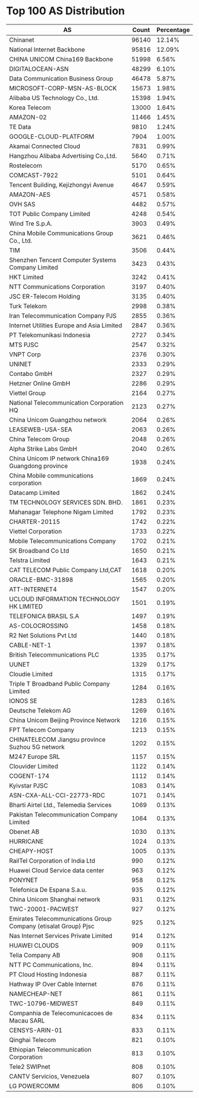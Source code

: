 # Top 100 AS Distribution
| AS | Count | Percentage |
|----|----|----|
| Chinanet | 96140 | 12.14% |
| National Internet Backbone | 95816 | 12.09% |
| CHINA UNICOM China169 Backbone | 51998 | 6.56% |
| DIGITALOCEAN-ASN | 48299 | 6.10% |
| Data Communication Business Group | 46478 | 5.87% |
| MICROSOFT-CORP-MSN-AS-BLOCK | 15673 | 1.98% |
| Alibaba US Technology Co., Ltd. | 15398 | 1.94% |
| Korea Telecom | 13000 | 1.64% |
| AMAZON-02 | 11466 | 1.45% |
| TE Data | 9810 | 1.24% |
| GOOGLE-CLOUD-PLATFORM | 7904 | 1.00% |
| Akamai Connected Cloud | 7831 | 0.99% |
| Hangzhou Alibaba Advertising Co.,Ltd. | 5640 | 0.71% |
| Rostelecom | 5170 | 0.65% |
| COMCAST-7922 | 5101 | 0.64% |
| Tencent Building, Kejizhongyi Avenue | 4647 | 0.59% |
| AMAZON-AES | 4571 | 0.58% |
| OVH SAS | 4482 | 0.57% |
| TOT Public Company Limited | 4248 | 0.54% |
| Wind Tre S.p.A. | 3903 | 0.49% |
| China Mobile Communications Group Co., Ltd. | 3621 | 0.46% |
| TIM | 3506 | 0.44% |
| Shenzhen Tencent Computer Systems Company Limited | 3423 | 0.43% |
| HKT Limited | 3242 | 0.41% |
| NTT Communications Corporation | 3197 | 0.40% |
| JSC ER-Telecom Holding | 3135 | 0.40% |
| Turk Telekom | 2998 | 0.38% |
| Iran Telecommunication Company PJS | 2855 | 0.36% |
| Internet Utilities Europe and Asia Limited | 2847 | 0.36% |
| PT Telekomunikasi Indonesia | 2727 | 0.34% |
| MTS PJSC | 2547 | 0.32% |
| VNPT Corp | 2376 | 0.30% |
| UNINET | 2333 | 0.29% |
| Contabo GmbH | 2327 | 0.29% |
| Hetzner Online GmbH | 2286 | 0.29% |
| Viettel Group | 2164 | 0.27% |
| National Telecommunication Corporation HQ | 2123 | 0.27% |
| China Unicom Guangzhou network | 2064 | 0.26% |
| LEASEWEB-USA-SEA | 2063 | 0.26% |
| China Telecom Group | 2048 | 0.26% |
| Alpha Strike Labs GmbH | 2040 | 0.26% |
| China Unicom IP network China169 Guangdong province | 1938 | 0.24% |
| China Mobile communications corporation | 1869 | 0.24% |
| Datacamp Limited | 1862 | 0.24% |
| TM TECHNOLOGY SERVICES SDN. BHD. | 1861 | 0.23% |
| Mahanagar Telephone Nigam Limited | 1792 | 0.23% |
| CHARTER-20115 | 1742 | 0.22% |
| Viettel Corporation | 1733 | 0.22% |
| Mobile Telecommunications Company | 1702 | 0.21% |
| SK Broadband Co Ltd | 1650 | 0.21% |
| Telstra Limited | 1643 | 0.21% |
| CAT TELECOM Public Company Ltd,CAT | 1618 | 0.20% |
| ORACLE-BMC-31898 | 1565 | 0.20% |
| ATT-INTERNET4 | 1547 | 0.20% |
| UCLOUD INFORMATION TECHNOLOGY HK LIMITED | 1501 | 0.19% |
| TELEFONICA BRASIL S.A | 1497 | 0.19% |
| AS-COLOCROSSING | 1458 | 0.18% |
| R2 Net Solutions Pvt Ltd | 1440 | 0.18% |
| CABLE-NET-1 | 1397 | 0.18% |
| British Telecommunications PLC | 1335 | 0.17% |
| UUNET | 1329 | 0.17% |
| Cloudie Limited | 1315 | 0.17% |
| Triple T Broadband Public Company Limited | 1284 | 0.16% |
| IONOS SE | 1283 | 0.16% |
| Deutsche Telekom AG | 1269 | 0.16% |
| China Unicom Beijing Province Network | 1216 | 0.15% |
| FPT Telecom Company | 1213 | 0.15% |
| CHINATELECOM Jiangsu province Suzhou 5G network | 1202 | 0.15% |
| M247 Europe SRL | 1157 | 0.15% |
| Clouvider Limited | 1122 | 0.14% |
| COGENT-174 | 1112 | 0.14% |
| Kyivstar PJSC | 1083 | 0.14% |
| ASN-CXA-ALL-CCI-22773-RDC | 1071 | 0.14% |
| Bharti Airtel Ltd., Telemedia Services | 1069 | 0.13% |
| Pakistan Telecommunication Company Limited | 1064 | 0.13% |
| Obenet AB | 1030 | 0.13% |
| HURRICANE | 1024 | 0.13% |
| CHEAPY-HOST | 1005 | 0.13% |
| RailTel Corporation of India Ltd | 990 | 0.12% |
| Huawei Cloud Service data center | 963 | 0.12% |
| PONYNET | 958 | 0.12% |
| Telefonica De Espana S.a.u. | 935 | 0.12% |
| China Unicom Shanghai network | 931 | 0.12% |
| TWC-20001-PACWEST | 927 | 0.12% |
| Emirates Telecommunications Group Company (etisalat Group) Pjsc | 925 | 0.12% |
| Nas Internet Services Private Limited | 914 | 0.12% |
| HUAWEI CLOUDS | 909 | 0.11% |
| Telia Company AB | 908 | 0.11% |
| NTT PC Communications, Inc. | 894 | 0.11% |
| PT Cloud Hosting Indonesia | 887 | 0.11% |
| Hathway IP Over Cable Internet | 876 | 0.11% |
| NAMECHEAP-NET | 861 | 0.11% |
| TWC-10796-MIDWEST | 849 | 0.11% |
| Companhia de Telecomunicacoes de Macau SARL | 834 | 0.11% |
| CENSYS-ARIN-01 | 833 | 0.11% |
| Qinghai Telecom | 821 | 0.10% |
| Ethiopian Telecommunication Corporation | 813 | 0.10% |
| Tele2 SWIPnet | 808 | 0.10% |
| CANTV Servicios, Venezuela | 807 | 0.10% |
| LG POWERCOMM | 806 | 0.10% |
